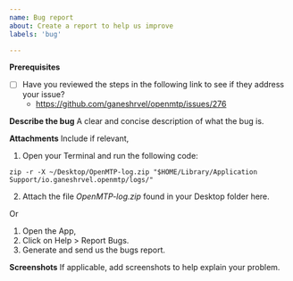 ```yaml
---
name: Bug report
about: Create a report to help us improve
labels: 'bug'

---
```


**Prerequisites**

- [ ] Have you reviewed the steps in the following link to see if they address your issue? 
  - https://github.com/ganeshrvel/openmtp/issues/276

**Describe the bug**
A clear and concise description of what the bug is.


**Attachments**
Include if relevant,
1. Open your Terminal and run the following code:
```shell
zip -r -X ~/Desktop/OpenMTP-log.zip "$HOME/Library/Application Support/io.ganeshrvel.openmtp/logs/"
```
2. Attach the file *OpenMTP-log.zip* found in your Desktop folder here.

Or

1. Open the App,
2. Click on Help > Report Bugs.
3. Generate and send us the bugs report.

**Screenshots**
If applicable, add screenshots to help explain your problem.
